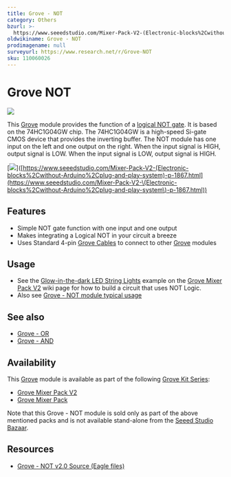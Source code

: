 ```yaml
---
title: Grove - NOT
category: Others
bzurl: >-
  https://www.seeedstudio.com/Mixer-Pack-V2-(Electronic-blocks%2Cwithout-Arduino%2Cplug-and-play-system)-p-1867.html
oldwikiname: Grove - NOT
prodimagename: null
surveyurl: https://www.research.net/r/Grove-NOT
sku: 110060026
---
```


# Grove NOT

![](https://github.com/SeeedDocument/Grove-NOT/raw/master/img/NOT\_photo1.jpg)

This [Grove](https://app.gitbook.com/Grove) module provides the function of a [logical NOT gate](http://en.wikipedia.org/wiki/Inverter\_\(logic\_gate\)). It is based on the 74HC1G04GW chip. The 74HC1G04GW is a high-speed Si-gate CMOS device that provides the inverting buffer. The NOT module has one input on the left and one output on the right. When the input signal is HIGH, output signal is LOW. When the input signal is LOW, output signal is HIGH.

\[![](https://github.com/SeeedDocument/Seeed-WiKi/raw/master/docs/images/300px-Get\_One\_Now\_Banner-ragular.png)]\([https://www.seeedstudio.com/Mixer-Pack-V2-(Electronic-blocks%2Cwithout-Arduino%2Cplug-and-play-system)-p-1867.html](https://www.seeedstudio.com/Mixer-Pack-V2-\(Electronic-blocks%2Cwithout-Arduino%2Cplug-and-play-system\)-p-1867.html))

## Features

* Simple NOT gate function with one input and one output
* Makes integrating a Logical NOT in your circuit a breeze
* Uses Standard 4-pin [Grove Cables](https://app.gitbook.com/GROVE\_System#Grove\_Cables) to connect to other [Grove](https://app.gitbook.com/Grove) modules

## Usage

* See the [ Glow-in-the-dark LED String Lights](https://app.gitbook.com/GROVE\_MIXER\_PACK\_V2#Glow\_in\_the\_Dark\_String\_Lights) example on the [ Grove Mixer Pack V2](https://app.gitbook.com/GROVE\_MIXER\_PACK\_V2) wiki page for how to build a circuit that uses NOT Logic.
* Also see [Grove - NOT module typical usage](https://app.gitbook.com/GROVE\_MIXER\_PACK\_V2#Grove-NOT\_module)

## See also

* [Grove - OR](https://app.gitbook.com/Grove-OR)
* [Grove - AND](https://app.gitbook.com/Grove-AND)

## Availability

This [Grove](https://app.gitbook.com/Grove) module is available as part of the following [Grove Kit Series](https://app.gitbook.com/GROVE\_System#GROVE\_Kit\_Series):

* [Grove Mixer Pack V2](https://app.gitbook.com/GROVE\_MIXER\_PACK\_V2)
* [Grove Mixer Pack](https://app.gitbook.com/Grove-Mixer\_Pack)

Note that this Grove - NOT module is sold only as part of the above mentioned packs and is not available stand-alone from the [Seeed Studio Bazaar](http://www.seeedstudio.com/depot/).

## Resources

* [Grove - NOT v2.0 Source (Eagle files)](https://github.com/SeeedDocument/Grove-NOT/raw/master/res/Grove-NOT\_v2.0\_Eagle.zip)
